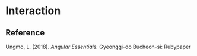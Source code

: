 # Interaction





## Reference

Ungmo, L. \(2018\). _Angular Essentials._ Gyeonggi-do Bucheon-si: Rubypaper



